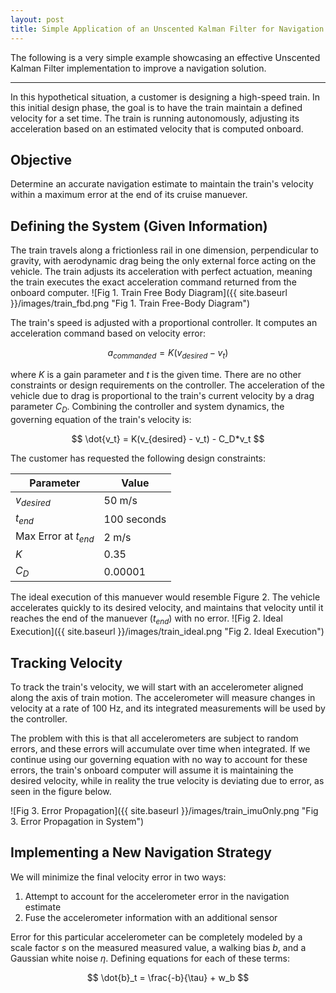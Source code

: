 ```yaml
---
layout: post
title: Simple Application of an Unscented Kalman Filter for Navigation
---
```


The following is a very simple example showcasing an effective Unscented Kalman Filter implementation to improve a navigation solution.

***

In this hypothetical situation, a customer is designing a high-speed train. In this initial design phase, the goal is to have the train maintain a defined velocity for a set time. The train is running autonomously, adjusting its acceleration based on an estimated velocity that is computed onboard. 

## Objective
Determine an accurate navigation estimate to maintain the train's velocity within a maximum error at the end of its cruise manuever.

## Defining the System (Given Information)
The train travels along a frictionless rail in one dimension, perpendicular to gravity, with aerodynamic drag being the only external force acting on the vehicle. The train adjusts its acceleration with perfect actuation, meaning the train executes the exact acceleration command returned from the onboard computer. ![Fig 1. Train Free Body Diagram]({{ site.baseurl }}/images/train_fbd.png "Fig 1. Train Free-Body Diagram")

The train's speed is adjusted with a proportional controller. It computes an acceleration command based on velocity error:

$$ a_{commanded} = K(v_{desired} - v_{t}) $$

where $K$ is a gain parameter and $t$ is the given time. There are no other constraints or design requirements on the controller. The acceleration of the vehicle due to drag is proportional to the train's current velocity by a drag parameter $C_D$. Combining the controller and system dynamics, the governing equation of the train's velocity is:

$$ \dot{v_t} = K(v_{desired} - v_t) - C_D*v_t $$

The customer has requested the following design constraints:

Parameter              | Value 
---                    | ---
$v_{desired}$          | 50 m/s
$t_{end}$              | 100 seconds
Max Error at $t_{end}$ | 2 m/s
$K$                    | 0.35 
$C_D$                  | 0.00001

The ideal execution of this manuever would resemble Figure 2. The vehicle accelerates quickly to its desired velocity, and maintains that velocity until it reaches the end of the manuever ($t_{end}$) with no error. ![Fig 2. Ideal Execution]({{ site.baseurl }}/images/train_ideal.png "Fig 2. Ideal Execution")

## Tracking Velocity
To track the train's velocity, we will start with an accelerometer aligned along the axis of train motion. The accelerometer will measure changes in velocity at a rate of 100 Hz, and its integrated measurements will be used by the controller.

The problem with this is that all accelerometers are subject to random errors, and these errors will accumulate over time when integrated. If we continue using our governing equation with no way to account for these errors, the train's onboard computer will assume it is maintaining the desired velocity, while in reality the true velocity is deviating due to error, as seen in the figure below. 

![Fig 3. Error Propagation]({{ site.baseurl }}/images/train_imuOnly.png "Fig 3. Error Propagation in System")

## Implementing a New Navigation Strategy
We will minimize the final velocity error in two ways:
1. Attempt to account for the accelerometer error in the navigation estimate
2. Fuse the accelerometer information with an additional sensor

Error for this particular accelerometer can be completely modeled by a scale factor $s$ on the measured measured value, a walking bias $b$, and a Gaussian white noise $\eta$. Defining equations for each of these terms:

$$ \dot{b}_t = \frac{-b}{\tau} + w_b $$
